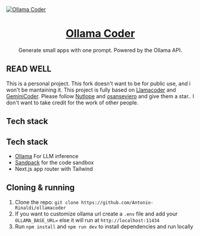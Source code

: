 <a href="https://www.ollamacoder.io">
  <img alt="Ollama Coder" src="./public/logo.svg">
  <h1 align="center">Ollama Coder</h1>
</a>

<p align="center">
  Generate small apps with one prompt. Powered by the Ollama API.
</p>


## READ WELL
This is a personal project.
This fork doesn't want to be for public use, and i won't be mantaining it.
This project is fully based on [Llamacoder](https://github.com/Nutlope/llamacoder) and [GeminiCoder](https://github.com/osanseviero).
Please follow [Nutlope](https://github.com/Nutlope) and [osanseviero](https://github.com/osanseviero) and give them a star..
I don't want to take credit for the work of other people.

## Tech stack

## Tech stack
- [Ollama](https://ollama.com) For LLM inference
- [Sandpack](https://sandpack.codesandbox.io/) for the code sandbox
- Next.js app router with Tailwind

## Cloning & running

1. Clone the repo: `git clone https://github.com/Antonio-Rinaldi/ollamacoder`
2. If you want to customize ollama url create a `.env` file and add your `OLLAMA_BASE_URL=` else it will run at `http://localhost:11434`
3. Run `npm install` and `npm run dev` to install dependencies and run locally

